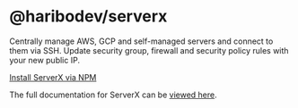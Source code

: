 @haribodev/serverx
===========================

Centrally manage AWS, GCP and self-managed servers and connect to them via SSH. Update security group, firewall and security policy rules with your new public IP.

[Install ServerX via NPM](https://www.npmjs.com/package/@haribodev/serverx)

The full documentation for ServerX can be [viewed here](https://serverx.haribodev.uk).